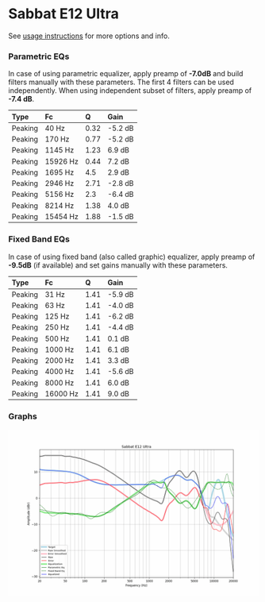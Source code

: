 # Sabbat E12 Ultra
See [usage instructions](https://github.com/jaakkopasanen/AutoEq#usage) for more options and info.

### Parametric EQs
In case of using parametric equalizer, apply preamp of **-7.0dB** and build filters manually
with these parameters. The first 4 filters can be used independently.
When using independent subset of filters, apply preamp of **-7.4 dB**.

| Type    | Fc       |    Q | Gain    |
|:--------|:---------|:-----|:--------|
| Peaking | 40 Hz    | 0.32 | -5.2 dB |
| Peaking | 170 Hz   | 0.77 | -5.2 dB |
| Peaking | 1145 Hz  | 1.23 | 6.9 dB  |
| Peaking | 15926 Hz | 0.44 | 7.2 dB  |
| Peaking | 1695 Hz  | 4.5  | 2.9 dB  |
| Peaking | 2946 Hz  | 2.71 | -2.8 dB |
| Peaking | 5156 Hz  | 2.3  | -6.4 dB |
| Peaking | 8214 Hz  | 1.38 | 4.0 dB  |
| Peaking | 15454 Hz | 1.88 | -1.5 dB |

### Fixed Band EQs
In case of using fixed band (also called graphic) equalizer, apply preamp of **-9.5dB**
(if available) and set gains manually with these parameters.

| Type    | Fc       |    Q | Gain    |
|:--------|:---------|:-----|:--------|
| Peaking | 31 Hz    | 1.41 | -5.9 dB |
| Peaking | 63 Hz    | 1.41 | -4.0 dB |
| Peaking | 125 Hz   | 1.41 | -6.2 dB |
| Peaking | 250 Hz   | 1.41 | -4.4 dB |
| Peaking | 500 Hz   | 1.41 | 0.1 dB  |
| Peaking | 1000 Hz  | 1.41 | 6.1 dB  |
| Peaking | 2000 Hz  | 1.41 | 3.3 dB  |
| Peaking | 4000 Hz  | 1.41 | -5.6 dB |
| Peaking | 8000 Hz  | 1.41 | 6.0 dB  |
| Peaking | 16000 Hz | 1.41 | 9.0 dB  |

### Graphs
![](./Sabbat%20E12%20Ultra.png)